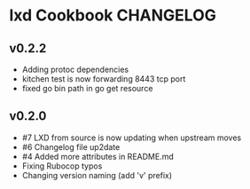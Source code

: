 lxd Cookbook CHANGELOG
======================

v0.2.2
-------------------
- Adding protoc dependencies
- kitchen test is now forwarding 8443 tcp port
- fixed go bin path in go get resource 

v0.2.0
-------------------
- #7 LXD from source is now updating when upstream moves
- #6 Changelog file up2date
- #4 Added more attributes in README.md
- Fixing Rubocop typos
- Changing version naming (add 'v' prefix)
